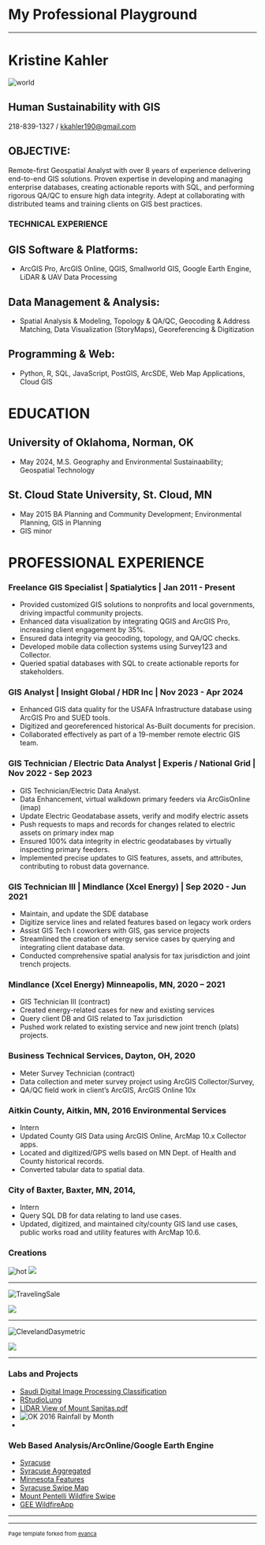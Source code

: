 # My Professional Playground

---
# Kristine Kahler 
![world](https://github.com/KristineMK72/Kristine-Kahler/assets/124746855/65d62dde-6aaf-4350-9f64-972785d631eb)
## Human Sustainability with GIS 
218-839-1327 / kkahler190@gmail.com

## OBJECTIVE: 
Remote-first Geospatial Analyst with over 8 years of experience delivering end-to-end GIS solutions. Proven expertise in developing and managing enterprise databases, creating actionable reports with SQL, and performing rigorous QA/QC to ensure high data integrity. Adept at collaborating with distributed teams and training clients on GIS best practices.

### TECHNICAL EXPERIENCE
## GIS Software & Platforms: 
- ArcGIS Pro, ArcGIS Online, QGIS, Smallworld GIS, Google Earth Engine, LiDAR & UAV Data Processing
## Data Management & Analysis: 
- Spatial Analysis & Modeling, Topology & QA/QC, Geocoding & Address Matching, Data Visualization (StoryMaps), Georeferencing & Digitization
## Programming & Web: 
- Python, R, SQL, JavaScript, PostGIS, ArcSDE, Web Map Applications, Cloud GIS

# EDUCATION 
## University of Oklahoma, Norman, OK 
- May 2024, M.S. Geography and Environmental Sustainaability; Geospatial Technology

 ## St. Cloud State University, St. Cloud, MN
- May 2015 BA Planning and Community Development; Environmental Planning, GIS in Planning
- GIS minor
 
# PROFESSIONAL EXPERIENCE

### Freelance GIS Specialist | Spatialytics | Jan 2011 - Present
- Provided customized GIS solutions to nonprofits and local governments, driving impactful community projects.
- Enhanced data visualization by integrating QGIS and ArcGIS Pro, increasing client engagement by 35%.
- Ensured data integrity via geocoding, topology, and QA/QC checks.
- Developed mobile data collection systems using Survey123 and Collector.
- Queried spatial databases with SQL to create actionable reports for stakeholders.

###  GIS Analyst | Insight Global / HDR Inc | Nov 2023 - Apr 2024

- Enhanced GIS data quality for the USAFA Infrastructure database using ArcGIS Pro and SUED tools.
- Digitized and georeferenced historical As-Built documents for precision.
- Collaborated effectively as part of a 19-member remote electric GIS team.

###  GIS Technician / Electric Data Analyst | Experis / National Grid | Nov 2022 - Sep 2023

- GIS Technician/Electric Data Analyst. 
- Data Enhancement, virtual walkdown primary feeders via ArcGisOnline (imap)
- Update Electric Geodatabase assets, verify and modify electric assets  
- Push requests to maps and records for changes related to electric assets on primary index map
- Ensured 100% data integrity in electric geodatabases by virtually inspecting primary feeders.
- Implemented precise updates to GIS features, assets, and attributes, contributing to robust data governance.


###  GIS Technician III | Mindlance (Xcel Energy) | Sep 2020 - Jun 2021
- Maintain, and update the SDE database
- Digitize service lines and related features based on legacy work orders
- Assist GIS Tech I coworkers with GIS, gas service projects
- Streamlined the creation of energy service cases by querying and integrating client database data.
- Conducted comprehensive spatial analysis for tax jurisdiction and joint trench projects.

   
###  Mindlance (Xcel Energy) Minneapolis, MN, 2020 – 2021 
- GIS Technician III (contract) 
- Created energy-related cases for new and existing services
- Query client DB and GIS related to Tax jurisdiction
- Pushed work related to existing service and new joint trench (plats) projects.

###  Business Technical Services, Dayton, OH, 2020 
- Meter Survey Technician (contract) 
-  Data collection and meter survey project using ArcGIS Collector/Survey,
-  QA/QC field work in client’s ArcGIS, ArcGIS Online 10x
  
### Aitkin County, Aitkin, MN, 2016 Environmental Services
- Intern 
- Updated County GIS Data using ArcGIS Online, ArcMap 10.x Collector apps.
- Located and digitized/GPS wells based on MN Dept. of Health and County historical records.
- Converted tabular data to spatial data.

### City of Baxter, Baxter, MN, 2014, 
- Intern 
- Query SQL DB for data relating to land use cases.
- Updated, digitized, and maintained city/county GIS land use cases, public works road and utility features with ArcMap 10.6.

### Creations 

![hot](https://github.com/KristineMK72/Kristine-Kahler/assets/124746855/b469b96a-38c6-41f5-88db-9c114b3e15ce)
<img src="images/dummy_thumbnail.jpg?raw=true"/>

---
![TravelingSale](https://github.com/KristineMK72/Kristine-Kahler/assets/124746855/ff250a1f-b842-4de8-b7da-8acb67d4c2d1)

<img src="images/dummy_thumbnail.jpg?raw=true"/>

---
![ClevelandDasymetric](https://github.com/KristineMK72/Kristine-Kahler/assets/124746855/168d9ef3-8768-4d4e-9cad-d3fcf4942a4a)

<img src="images/dummy_thumbnail.jpg?raw=true"/>

---
### Labs and Projects 

- [Saudi Digital Image Processing Classification](https://github.com/KristineMK72/Kristine-Kahler/files/14337745/SaudiLab.pdf)
- [RStudioLung](https://github.com/KristineMK72/Kristine-Kahler/files/14338308/KKahlerPennLungCancer.pdf)
- [LIDAR View of Mount Sanitas.pdf](https://github.com/KristineMK72/Kristine-Kahler/files/14338487/LIDAR.View.of.Mount.Sanitas.pdf)
- ![OK 2016 Rainfall by Month](https://github.com/KristineMK72/Kristine-Kahler/assets/124746855/5f5816a4-0292-459c-8dea-0c42e1abbacc)
- 
### Web Based Analysis/ArcOnline/Google Earth Engine

- [Syracuse](https://arcg.is/1vmTCa)
- [Syracuse Aggregated](https://arcg.is/19bT400)
- [Minnesota Features](https://arcg.is/1Of1Ln)
- [Syracuse Swipe Map](https://arcg.is/1HX1PD0)
- [Mount Pentelli Wildfire Swipe](https://code.earthengine.google.com/5871d7b35cb00de014be52ccad410788)
- [GEE WildfireApp](https://code.earthengine.google.com/5871d7b35cb00de014be52ccad410788#)

  
---




---
<p style="font-size:11px">Page template forked from <a href="https://github.com/evanca/quick-portfolio">evanca</a></p>
<!-- Remove above link if you don't want to attibute -->
